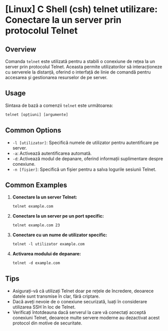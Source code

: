 # [Linux] C Shell (csh) telnet utilizare: Conectare la un server prin protocolul Telnet

## Overview
Comanda `telnet` este utilizată pentru a stabili o conexiune de rețea la un server prin protocolul Telnet. Aceasta permite utilizatorilor să interacționeze cu serverele la distanță, oferind o interfață de linie de comandă pentru accesarea și gestionarea resurselor de pe server.

## Usage
Sintaxa de bază a comenzii `telnet` este următoarea:

```csh
telnet [opțiuni] [argumente]
```

## Common Options
- `-l [utilizator]`: Specifică numele de utilizator pentru autentificare pe server.
- `-a`: Activează autentificarea automată.
- `-d`: Activează modul de depanare, oferind informații suplimentare despre conexiune.
- `-n [fișier]`: Specifică un fișier pentru a salva logurile sesiunii Telnet.

## Common Examples
1. **Conectare la un server Telnet:**
   ```csh
   telnet example.com
   ```

2. **Conectare la un server pe un port specific:**
   ```csh
   telnet example.com 23
   ```

3. **Conectare cu un nume de utilizator specific:**
   ```csh
   telnet -l utilizator example.com
   ```

4. **Activarea modului de depanare:**
   ```csh
   telnet -d example.com
   ```

## Tips
- Asigurați-vă că utilizați Telnet doar pe rețele de încredere, deoarece datele sunt transmise în clar, fără criptare.
- Dacă aveți nevoie de o conexiune securizată, luați în considerare utilizarea SSH în loc de Telnet.
- Verificați întotdeauna dacă serverul la care vă conectați acceptă conexiuni Telnet, deoarece multe servere moderne au dezactivat acest protocol din motive de securitate.